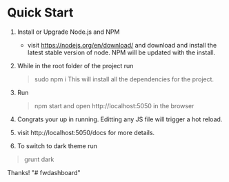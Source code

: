 Quick Start
===========

1. Install or Upgrade Node.js and NPM
    - visit https://nodejs.org/en/download/ and download and install the latest stable version of node. NPM will be updated with the install.

2. While in the root folder of the project run 
    >sudo npm i 
   This will install all the dependencies for the project.

3. Run
    >npm start
   and open http://localhost:5050 in the browser

4. Congrats your up in running. Editting any JS file will trigger a hot reload.

5. visit http://localhost:5050/docs for more details.

6. To switch to dark theme run 
  >grunt dark

Thanks! 
"# fwdashboard" 
